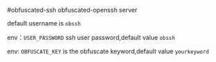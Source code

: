 #obfuscated-ssh
obfuscated-openssh server

default username is `obssh`

env：`USER_PASSWORD` ssh user password,default value `obssh`

env: `OBFUSCATE_KEY` is the obfuscate keyword,default value `yourkeyword`